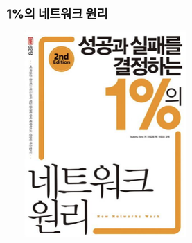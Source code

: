 # 1%의 네트워크 원리

<figure><img src="../../.gitbook/assets/image (7).png" alt="" width="375"><figcaption></figcaption></figure>

